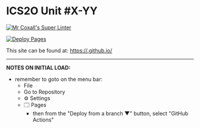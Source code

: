 # ICS2O Unit #X-YY

[![Mr Coxall's Super Linter](https://github.com/ICD2O-Digtital-Tech-Invitations/Unit4-04-HTML-Museum/workflows/Mr%20Coxall's%20Super%20Linter/badge.svg)](https://github.com/ICD2O-Digtital-Tech-Invitations/Unit4-04-HTML-Museum/actions)

[![Deploy Pages](https://github.com/ICD2O-Digtital-Tech-Invitations/Unit4-04-HTML-Museum/workflows/Deploy%20Pages/badge.svg)](https://github.com/ICD2O-Digtital-Tech-Invitations/Unit4-04-HTML-Museum/actions)

This site can be found at: [https://<OWNER>.github.io/<REPOSITORY>](https://<OWNER>.github.io/<REPOSITORY>)

---

**NOTES ON INITIAL LOAD:**
- remember to goto on the menu bar:
  - File
  - Go to Repository
  - ⚙ Settings
  - 🗔 Pages
    - then from the "Deploy from a branch ▼" button, select "GitHub Actions"
